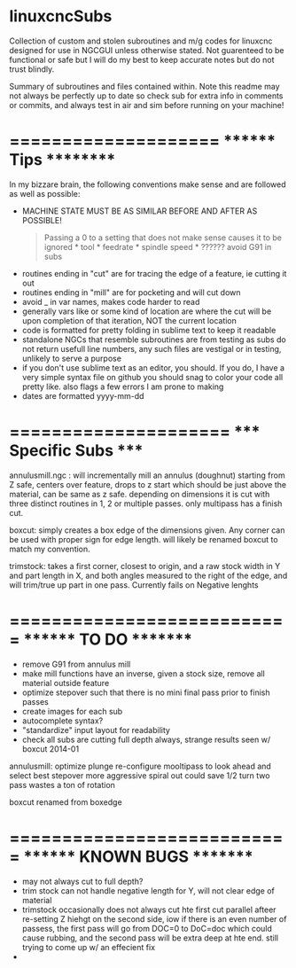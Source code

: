 linuxcncSubs
============

Collection of custom and stolen subroutines and m/g codes for linuxcnc
designed for use in NGCGUI unless otherwise stated.  Not guarenteed to be functional or safe but I will do my best to keep accurate notes but do not trust blindly.

Summary of subroutines and files contained within.  Note this readme may not always be perfectly up to date so check sub for extra info in comments or commits, and always test in air and sim before running on your machine!

====================
****** Tips ********
====================

In my bizzare brain, the following conventions make sense and are followed as well as possible:
* MACHINE STATE MUST BE AS SIMILAR BEFORE AND AFTER AS POSSIBLE!
    > Passing a 0 to a setting that does not make sense causes it to be ignored
        * tool
        * feedrate
        * spindle speed
        * ??????
    > avoid G91 in subs 
* routines ending in "cut" are for tracing the edge of a feature, ie cutting it out
* routines ending in "mill" are for pocketing and will cut down
* avoid _ in var names, makes code harder to read
* generally vars like <rad> or some kind of location are where the cut will be upon completion of that iteration, NOT the current location
* code is formatted for pretty folding in sublime text to keep it readable
* standalone NGCs that resemble subroutines are from testing as subs do not return usefull line numbers, any such files are vestigal or in testing, unlikely to serve a purpose
* if you don't use sublime text as an editor, you should.  If you do,  I have a very simple syntax file on github you should snag to color your code all pretty like. also flags a few errors I am prone to making
* dates are formatted yyyy-mm-dd

=====================
*** Specific Subs ***
=====================

annulusmill.ngc : will incrementally mill an annulus (doughnut) starting from Z safe, centers over feature, drops to z start which should be just above the material, can be same as z safe.  depending on dimensions it is cut with three distinct routines in 1, 2 or multiple passes.  only multipass has a finish cut.

boxcut: simply creates a box edge of the dimensions given.  Any corner can be used with proper sign for edge length.  will likely be renamed boxcut to match my convention.

trimstock: takes a first corner, closest to origin, and a raw stock width in Y and part length in X, and both angles measured to the right of the edge, and will trim/true up part in one pass.  Currently fails on Negative lenghts

===========================
******    TO DO     *******
===========================

* remove G91 from annulus mill
* make mill functions have an inverse, given a stock size, remove all material outside feature
* optimize stepover such that there is no mini final pass prior to finish passes
* create images for each sub
* autocomplete syntax?
* "standardize" input layout for readability
* check all subs are cutting full depth always, strange results seen w/ boxcut 2014-01

annulusmill: optimize plunge
  re-configure mooltipass to look ahead and select best stepover
  more aggressive spiral out could save 1/2 turn
  two pass wastes a ton of rotation

boxcut
    renamed from boxedge

===========================
******  KNOWN BUGS  *******
===========================

* may not always cut to full depth?
* trim stock can not handle negative length for Y, will not clear edge of material
* trimstock occasionally does not always cut hte first cut parallel afteer re-setting Z hiehgt on the second side, iow if there is an even number of passess, the first pass will go from DOC=0 to DoC=doc which could cause rubbing, and the second pass will be extra deep at hte end.  still trying to come up w/ an effecient fix
*
